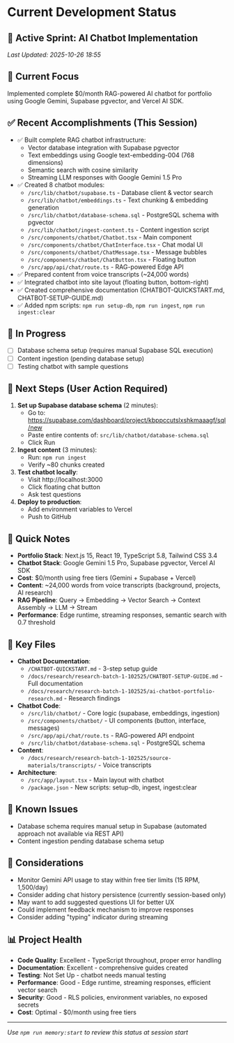 # Current Development Status

## 📍 Active Sprint: AI Chatbot Implementation
*Last Updated: 2025-10-26 18:55*

## 🎯 Current Focus
Implemented complete $0/month RAG-powered AI chatbot for portfolio using Google Gemini, Supabase pgvector, and Vercel AI SDK.

## ✅ Recent Accomplishments (This Session)
- ✅ Built complete RAG chatbot infrastructure:
  - Vector database integration with Supabase pgvector
  - Text embeddings using Google text-embedding-004 (768 dimensions)
  - Semantic search with cosine similarity
  - Streaming LLM responses with Google Gemini 1.5 Pro
- ✅ Created 8 chatbot modules:
  - `/src/lib/chatbot/supabase.ts` - Database client & vector search
  - `/src/lib/chatbot/embeddings.ts` - Text chunking & embedding generation
  - `/src/lib/chatbot/database-schema.sql` - PostgreSQL schema with pgvector
  - `/src/lib/chatbot/ingest-content.ts` - Content ingestion script
  - `/src/components/chatbot/Chatbot.tsx` - Main component
  - `/src/components/chatbot/ChatInterface.tsx` - Chat modal UI
  - `/src/components/chatbot/ChatMessage.tsx` - Message bubbles
  - `/src/components/chatbot/ChatButton.tsx` - Floating button
  - `/src/app/api/chat/route.ts` - RAG-powered Edge API
- ✅ Prepared content from voice transcripts (~24,000 words)
- ✅ Integrated chatbot into site layout (floating button, bottom-right)
- ✅ Created comprehensive documentation (CHATBOT-QUICKSTART.md, CHATBOT-SETUP-GUIDE.md)
- ✅ Added npm scripts: `npm run setup-db`, `npm run ingest`, `npm run ingest:clear`

## 🔄 In Progress
- [ ] Database schema setup (requires manual Supabase SQL execution)
- [ ] Content ingestion (pending database setup)
- [ ] Testing chatbot with sample questions

## 🚀 Next Steps (User Action Required)
1. **Set up Supabase database schema** (2 minutes):
   - Go to: https://supabase.com/dashboard/project/kbppccutslxshkmaaagf/sql/new
   - Paste entire contents of: `src/lib/chatbot/database-schema.sql`
   - Click Run
2. **Ingest content** (3 minutes):
   - Run: `npm run ingest`
   - Verify ~80 chunks created
3. **Test chatbot locally**:
   - Visit http://localhost:3000
   - Click floating chat button
   - Ask test questions
4. **Deploy to production**:
   - Add environment variables to Vercel
   - Push to GitHub

## 📝 Quick Notes
- **Portfolio Stack**: Next.js 15, React 19, TypeScript 5.8, Tailwind CSS 3.4
- **Chatbot Stack**: Google Gemini 1.5 Pro, Supabase pgvector, Vercel AI SDK
- **Cost**: $0/month using free tiers (Gemini + Supabase + Vercel)
- **Content**: ~24,000 words from voice transcripts (background, projects, AI research)
- **RAG Pipeline**: Query → Embedding → Vector Search → Context Assembly → LLM → Stream
- **Performance**: Edge runtime, streaming responses, semantic search with 0.7 threshold

## 🔗 Key Files
- **Chatbot Documentation**:
  - `/CHATBOT-QUICKSTART.md` - 3-step setup guide
  - `/docs/research/research-batch-1-102525/CHATBOT-SETUP-GUIDE.md` - Full documentation
  - `/docs/research/research-batch-1-102525/ai-chatbot-portfolio-research.md` - Research findings
- **Chatbot Code**:
  - `/src/lib/chatbot/` - Core logic (supabase, embeddings, ingestion)
  - `/src/components/chatbot/` - UI components (button, interface, messages)
  - `/src/app/api/chat/route.ts` - RAG-powered API endpoint
  - `/src/lib/chatbot/database-schema.sql` - PostgreSQL schema
- **Content**:
  - `/docs/research/research-batch-1-102525/source-materials/transcripts/` - Voice transcripts
- **Architecture**:
  - `/src/app/layout.tsx` - Main layout with chatbot
  - `/package.json` - New scripts: setup-db, ingest, ingest:clear

## 🐛 Known Issues
- Database schema requires manual setup in Supabase (automated approach not available via REST API)
- Content ingestion pending database schema setup

## 💭 Considerations
- Monitor Gemini API usage to stay within free tier limits (15 RPM, 1,500/day)
- Consider adding chat history persistence (currently session-based only)
- May want to add suggested questions UI for better UX
- Could implement feedback mechanism to improve responses
- Consider adding "typing" indicator during streaming

## 📊 Project Health
- **Code Quality**: Excellent - TypeScript throughout, proper error handling
- **Documentation**: Excellent - comprehensive guides created
- **Testing**: Not Set Up - chatbot needs manual testing
- **Performance**: Good - Edge runtime, streaming responses, efficient vector search
- **Security**: Good - RLS policies, environment variables, no exposed secrets
- **Cost**: Optimal - $0/month using free tiers

---

*Use `npm run memory:start` to review this status at session start*